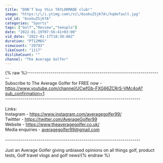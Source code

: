 ```yaml
---
title: "DON'T buy this TAYLORMADE club!"
image: "https:\/\/i.ytimg.com\/vi\/6sokuZSjK7A\/hqdefault.jpg"
vid_id: "6sokuZSjK7A"
categories: "Sports"
tags: ["Golf","Review","teeuplo"]
date: "2022-01-19T07:56:41+03:00"
vid_date: "2022-01-17T18:30:06Z"
duration: "PT12M6S"
viewcount: "20793"
likeCount: "1117"
dislikeCount: ""
channel: "The Average Golfer"
---
```

{% raw %}---------------------------------------------------------------------<br />Subscribe to The Average Golfer for FREE now - <a rel="nofollow" target="blank" href="https://www.youtube.com/channel/UCwfGb-FXG66ZCRrS-VMc4oA?sub_confirmation=1">https://www.youtube.com/channel/UCwfGb-FXG66ZCRrS-VMc4oA?sub_confirmation=1</a><br />---------------------------------------------------------------------<br /><br />Links:<br />Instagram - <a rel="nofollow" target="blank" href="https://www.instagram.com/averagegolfer99/">https://www.instagram.com/averagegolfer99/</a><br />Twittter - <a rel="nofollow" target="blank" href="https://twitter.com/AverageGolfer99">https://twitter.com/AverageGolfer99</a><br />Website - <a rel="nofollow" target="blank" href="https://www.theaveragegolfer.co.uk/">https://www.theaveragegolfer.co.uk/</a><br />Media enquiries - averagegolfer99@gmail.com<br /><br />---------------------------------------------------------------------<br /><br />Just an Average Golfer giving unbiased opinions on all things golf, product tests, Golf travel vlogs and golf news!{% endraw %}
